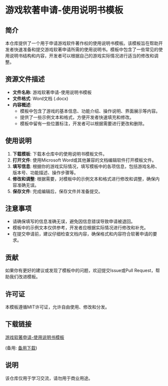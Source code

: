 # 游戏软著申请-使用说明书模板

## 简介
本仓库提供了一个用于申请游戏软件著作权的使用说明书模板。该模板旨在帮助开发者快速准备和提交游戏软著申请所需的使用说明书。模板中包含了一些常见的使用说明书结构和内容，开发者可以根据自己的游戏实际情况进行适当的修改和调整。

## 资源文件描述
- **文件名称**: 游戏软著申请-使用说明书模板
- **文件格式**: Word文档 (.docx)
- **内容概述**:
  - 模板中包含了游戏的基本信息、功能介绍、操作说明、界面展示等内容。
  - 提供了一些示例文本和格式，方便开发者快速填充和修改。
  - 模板中留有一些位置标注，开发者可以根据需要进行更改和删除。

## 使用说明
1. **下载模板**: 下载本仓库中的使用说明书模板文件。
2. **打开文件**: 使用Microsoft Word或其他兼容的文档编辑软件打开模板文件。
3. **填写信息**: 根据你的游戏实际情况，填写模板中的各项信息，包括游戏名称、版本号、功能描述、操作步骤等。
4. **修改和调整**: 根据需要，对模板中的示例文本和格式进行修改和调整，确保内容准确无误。
5. **保存文件**: 完成编辑后，保存文件并准备提交。

## 注意事项
- 请确保填写的信息准确无误，避免因信息错误导致申请被退回。
- 模板中的示例文本仅供参考，开发者应根据实际情况进行修改和补充。
- 在提交申请前，建议仔细检查文档内容，确保格式和内容符合软著申请的要求。

## 贡献
如果你有更好的建议或发现了模板中的问题，欢迎提交Issue或Pull Request，帮助我们改进模板。

## 许可证
本模板遵循MIT许可证，允许自由使用、修改和分发。

## 下载链接
[游戏软著申请-使用说明书模板](https://pan.quark.cn/s/1b40554d727e) 

(备用: [备用下载](https://pan.baidu.com/s/1PW-tFveZvziOvHSpC0fcZg?pwd=1234))

## 说明

该仓库仅用于学习交流，请勿用于商业用途。
